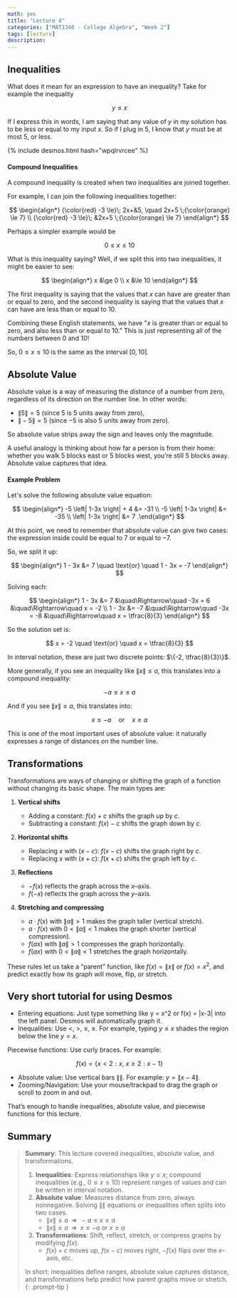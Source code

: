 ```yaml
---
math: yes
title: "Lecture 4"
categories: ["MAT1340 - College Algebra", "Week 2"]
tags: [lecture]
description:
---
```


## Inequalities

What does it mean for an expression to have an inequality? Take for example the inequality

$$
y \le x
$$

If I express this in words, I am saying that any value of $y$ in my solution has to be less or equal to my input $x$. So if I plug in $5$, I know that $y$ must be at most $5$, or less.

{% include desmos.html hash="wpqlrvrcee" %}

#### Compound Inequalities

A compound inequality is created when two inequalities are joined together.

For example, I can join the following inequalities together:

$$
\begin{align*}
{\color{red} -3 \le}\; 2x+&5, \quad 2x+5 \;{\color{orange} \le 7} \\
{\color{red} -3 \le}\; &2x+5 \;{\color{orange} \le 7}
\end{align*}
$$

Perhaps a simpler example would be

$$
0 \le x \le 10
$$

What is this inequality saying? Well, if we split this into two inequalities, it might be easier to see:

$$
\begin{align*}
x &\ge 0 \\
x &\le 10
\end{align*}
$$

The first inequality is saying that the values that $x$ can have are greater than or equal to zero, and the second inequality is saying that the values that $x$ can have are less than or equal to $10$.

Combining these English statements, we have "$x$ is greater than or equal to zero, and also less than or equal to $10$." This is just representing all of the numbers between $0$ and $10$!

So, $0 \le x \le 10$ is the same as the interval $[0, 10]$.

## Absolute Value

Absolute value is a way of measuring the *distance* of a number from zero, regardless of its direction on the number line. In other words:

- $\|5\| = 5$ (since $5$ is $5$ units away from zero),
- $\|-5\| = 5$ (since $-5$ is also $5$ units away from zero).

So absolute value strips away the sign and leaves only the magnitude.

A useful analogy is thinking about how far a person is from their home: whether you walk 5 blocks east or 5 blocks west, you’re still 5 blocks away. Absolute value captures that idea.

#### Example Problem

Let's solve the following absolute value equation:

$$
\begin{align*}
-5 \left| 1-3x \right| + 4 &= -31 \\
-5 \left| 1-3x \right| &= -35 \\
\left| 1-3x \right| &= 7
.\end{align*}
$$

At this point, we need to remember that absolute value can give two cases: the expression inside could be equal to $7$ or equal to $-7$.

So, we split it up:

$$
\begin{align*}
1 - 3x &= 7 \quad \text{or} \quad 1 - 3x = -7
\end{align*}
$$

Solving each:

$$
\begin{align*}
1 - 3x &= 7 &\quad\Rightarrow\quad -3x = 6 &\quad\Rightarrow\quad x = -2 \\
1 - 3x &= -7 &\quad\Rightarrow\quad -3x = -8 &\quad\Rightarrow\quad x = \tfrac{8}{3}
\end{align*}
$$

So the solution set is:

$$
x = -2 \quad \text{or} \quad x = \tfrac{8}{3}
$$

In interval notation, these are just two discrete points: $\{-2, \tfrac{8}{3}\}$.

More generally, if you see an inequality like $\|x\| \le a$, this translates into a compound inequality:

$$
-a \le x \le a
$$

And if you see $\|x\| \ge a$, this translates into:

$$
x \le -a \quad \text{or} \quad x \ge a
$$

This is one of the most important uses of absolute value: it naturally expresses a range of distances on the number line.

## Transformations

Transformations are ways of changing or shifting the graph of a function without changing its basic shape. The main types are:

1. **Vertical shifts**
   - Adding a constant: $f(x) + c$ shifts the graph up by $c$.
   - Subtracting a constant: $f(x) - c$ shifts the graph down by $c$.

2. **Horizontal shifts**
   - Replacing $x$ with $(x-c)$: $f(x-c)$ shifts the graph right by $c$.
   - Replacing $x$ with $(x+c)$: $f(x+c)$ shifts the graph left by $c$. 

3. **Reflections**
   - $-f(x)$ reflects the graph across the $x$–axis.
   - $f(-x)$ reflects the graph across the $y$–axis.

4. **Stretching and compressing**
   - $a \cdot f(x)$ with $\|a\| > 1$ makes the graph taller (vertical stretch).
   - $a \cdot f(x)$ with $0 < \|a\| < 1$ makes the graph shorter (vertical compression).
   - $f(ax)$ with $\|a\| > 1$ compresses the graph horizontally.
   - $f(ax)$ with $0 < \|a\| < 1$ stretches the graph horizontally.

These rules let us take a “parent” function, like $f(x) = \|x\|$ or $f(x) = x^2$, and predict exactly how its graph will move, flip, or stretch.

## Very short tutorial for using Desmos

- Entering equations: Just type something like y = x^2 or f(x) = \|x-3\| into the left panel. Desmos will automatically graph it.
- Inequalities: Use $<$, $>$, $\le$, $\ge$. For example, typing $y \le x$ shades the region below the line $y = x$.

Piecewise functions: Use curly braces. For example:

$$
f(x) = \{x < 2: x, \; x \ge 2: x-1\}
$$

- Absolute value: Use vertical bars $\|\|$. For example: $y = \|x-4\|$.
- Zooming/Navigation: Use your mouse/trackpad to drag the graph or scroll to zoom in and out.

That’s enough to handle inequalities, absolute value, and piecewise functions for this lecture.

## Summary

> **Summary**: This lecture covered inequalities, absolute value, and transformations.  
> 1. **Inequalities**: Express relationships like $y \le x$; compound inequalities (e.g., $0 \le x \le 10$) represent ranges of values and can be written in interval notation.  
> 2. **Absolute value**: Measures distance from zero, always nonnegative. Solving $\|\|$ equations or inequalities often splits into two cases.  
>    - $\|x\| \le a \;\;\Rightarrow\;\; -a \le x \le a$  
>    - $\|x\| \ge a \;\;\Rightarrow\;\; x \le -a$ or $x \ge a$  
> 3. **Transformations**: Shift, reflect, stretch, or compress graphs by modifying $f(x)$.  
>    - $f(x)+c$ moves up, $f(x-c)$ moves right, $-f(x)$ flips over the $x$–axis, etc.  
>
> In short: inequalities define ranges, absolute value captures distance, and transformations help predict how parent graphs move or stretch.  
{: .prompt-tip }
